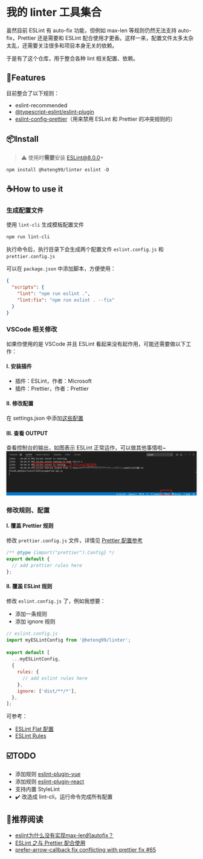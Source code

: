 # 我的 linter 工具集合

虽然目前 ESLint 有 auto-fix 功能，但例如 max-len 等规则仍然无法支持 auto-fix，Prettier 还是需要和 ESLint 配合使用才更香。这样一来，配置文件太多太杂太乱，还需要关注很多和项目本身无关的依赖。

于是有了这个仓库，用于整合各种 lint 相关配置、依赖。

## 🚀Features
目前整合了以下规则：
- eslint-recommended
- [@typescript-eslint/eslint-plugin](@typescript-eslint/eslint-plugin)
- [eslint-config-prettier](https://github.com/prettier/eslint-config-prettier)（用来禁用 ESLint 和 Prettier 的冲突规则的）


## 📦Install

> ⚠ 使用时**需要**安装 ESLint@8.0.0+

```
npm install @heteng99/linter eslint -D
```

## ☕How to use it

### 生成配置文件

使用 `lint-cli` 生成模板配置文件

```bash
npm run lint-cli
```

执行命令后，执行目录下会生成两个配置文件 `eslint.config.js` 和 `prettier.config.js`

可以在 `package.json` 中添加脚本，方便使用：

```json
{
  "scripts": {
    "lint": "npm run eslint .",
    "lint:fix": "npm run eslint . --fix"
  }
}
```

### VSCode 相关修改

如果你使用的是 VSCode 并且 ESLint 看起来没有起作用，可能还需要做以下工作：

#### Ⅰ. 安装插件

- 插件：ESLint，作者：Microsoft
- 插件：Prettier，作者：Prettier

#### Ⅱ. 修改配置

在 settings.json 中添加[这些配置](./readme_resources/settings.json)

#### Ⅲ. 查看 OUTPUT

查看控制台的输出，如图表示 ESLint 正常运作，可以做其他事情啦~
![img](./readme_resources/20240220221337.png)

### 修改规则、配置

#### Ⅰ. 覆盖 Prettier 规则

修改 `prettier.config.js` 文件，详情见 [Prettier 配置参考](https://prettier.io/docs/en/options.html)

```js
/** @type {import("prettier").Config} */
export default {
  // add prettier rules here
};
```

#### Ⅱ. 覆盖 ESLint 规则

修改 `eslint.config.js` 了，例如我想要：

- 添加一条规则
- 添加 ignore 规则

```js
// eslint.config.js
import myESLintConfig from '@heteng99/linter';

export default [
  ...myESLintConfig,
  {
    rules: {
      // add eslint rules here
    },
    ignore: ['dist/**/*'],
  },
];
```

可参考：

- [ESLint Flat 配置](https://eslint.org/docs/latest/use/configure/configuration-files-new)
- [ESLint Rules](https://eslint.org/docs/latest/rules/)


## ☑️TODO

- 添加规则 [eslint-plugin-vue](https://github.com/vuejs/eslint-plugin-vue)
- 添加规则 [eslint-plugin-react](https://github.com/jsx-eslint/eslint-plugin-react) 
- 支持内置 StyleLint
- ✔️ 改造成 lint-cli，运行命令完成所有配置

## 📖推荐阅读

- [eslint为什么没有实现max-len的autofix？](https://juejin.cn/post/7108201700925636644)
- [ESLint 之与 Prettier 配合使用](https://juejin.cn/post/6924568874700505102)
- [prefer-arrow-callback fix conflicting with prettier fix #65](https://github.com/prettier/eslint-plugin-prettier/issues/65)
